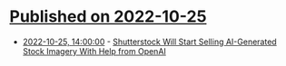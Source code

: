 # [Published on 2022-10-25](index.md)

* [2022-10-25, 14:00:00](https://tech.slashdot.org/story/22/10/25/1359214/shutterstock-will-start-selling-ai-generated-stock-imagery-with-help-from-openai?utm_source=rss1.0mainlinkanon&utm_medium=feed) - [Shutterstock Will Start Selling AI-Generated Stock Imagery With Help from OpenAI](https://tech.slashdot.org/story/22/10/25/1359214/shutterstock-will-start-selling-ai-generated-stock-imagery-with-help-from-openai?utm_source=rss1.0mainlinkanon&utm_medium=feed)
